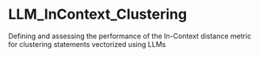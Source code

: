 # LLM_InContext_Clustering
Defining and assessing the performance of the In-Context distance metric for clustering statements vectorized using LLMs
